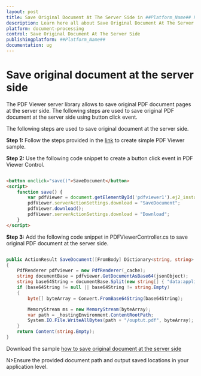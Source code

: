 ```yaml
---
layout: post
title: Save Original Document At The Server Side in ##Platform_Name## Pdfviewer Component
description: Learn here all about Save Original Document At The Server Side in Syncfusion ##Platform_Name## Pdfviewer component of syncfusion and more.
platform: document-processing
control: Save Original Document At The Server Side
publishingplatform: ##Platform_Name##
documentation: ug
---
```



# Save original document at the server side

The PDF Viewer server library allows to save original PDF document pages at the server side. The following steps are used to save original PDF document at the server side using button click event.

The following steps are used to save original document at the server side.

**Step 1:** Follow the steps provided in the [link](https://ej2.syncfusion.com/aspnetcore/documentation/pdfviewer/getting-started/) to create simple PDF Viewer sample.

**Step 2:** Use the following code snippet to create a button click event in PDF Viewer Control.

```html

<button onclick="save()">SaveDocument</button>
<script>
    function save() {
        var pdfViewer = document.getElementById('pdfviewer1').ej2_instances[0];
        pdfViewer.serverActionSettings.download = "SaveDocument";
        pdfViewer.download();
        pdfViewer.serverActionSettings.download = "Download";
    }
</script>

```

**Step 3:** Add the following code snippet in PDFViewerController.cs to save original PDF document at the server side.

```cs

public ActionResult SaveDocument([FromBody] Dictionary<string, string> jsonObject)
{
    PdfRenderer pdfviewer = new PdfRenderer(_cache);
    string documentBase = pdfviewer.GetDocumentAsBase64(jsonObject);
    string base64String = documentBase.Split(new string[] { "data:application/pdf;base64," }, StringSplitOptions.None)[1];
    if (base64String != null || base64String != string.Empty)
    {
        byte[] byteArray = Convert.FromBase64String(base64String);

        MemoryStream ms = new MemoryStream(byteArray);
        var path = _hostingEnvironment.ContentRootPath;
        System.IO.File.WriteAllBytes(path + "/ouptut.pdf", byteArray);
    }
    return Content(string.Empty);
}

```

Download the sample [how to save original document at the server side](https://www.syncfusion.com/downloads/support/directtrac/general/ze/EJ2PDF~11039397667)

N>Ensure the provided document path and output saved locations in your application level.